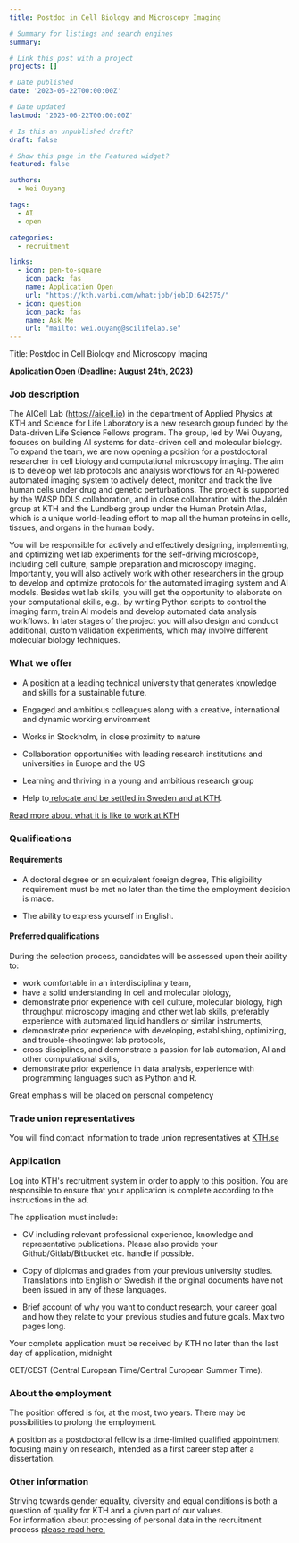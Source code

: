 ```yaml
---
title: Postdoc in Cell Biology and Microscopy Imaging

# Summary for listings and search engines
summary: 

# Link this post with a project
projects: []

# Date published
date: '2023-06-22T00:00:00Z'

# Date updated
lastmod: '2023-06-22T00:00:00Z'

# Is this an unpublished draft?
draft: false

# Show this page in the Featured widget?
featured: false

authors:
  - Wei Ouyang

tags:
  - AI
  - open

categories:
  - recruitment

links:
  - icon: pen-to-square
    icon_pack: fas
    name: Application Open
    url: "https://kth.varbi.com/what:job/jobID:642575/"
  - icon: question
    icon_pack: fas
    name: Ask Me
    url: "mailto: wei.ouyang@scilifelab.se"
---
```

Title:  Postdoc in Cell Biology and Microscopy Imaging

**Application Open (Deadline: August 24th, 2023)**

### Job description
The AICell Lab (https://aicell.io) in the department of Applied Physics at KTH and Science for Life Laboratory is a new research group funded by the Data-driven Life Science Fellows program. The group, led by Wei Ouyang, focuses on building AI systems for data-driven cell and molecular biology. To expand the team, we are now opening a position for a postdoctoral researcher in cell biology and computational microscopy imaging. The aim is to develop wet lab protocols and analysis workflows for an AI-powered automated imaging system to actively detect, monitor and track the live human cells under drug and genetic perturbations.  The project is supported by the WASP DDLS collaboration, and in close collaboration with the Jaldén group at KTH and the Lundberg group under the Human Protein Atlas, which is a unique world-leading effort to map all the human proteins in cells, tissues, and organs in the human body.


You will be responsible for actively and effectively designing, implementing, and optimizing wet lab experiments for the self-driving microscope, including cell culture, sample preparation and microscopy imaging. Importantly, you will also actively work with other researchers in the group to develop and optimize protocols for the automated imaging system and AI models. Besides wet lab skills, you will get the opportunity to elaborate on your computational skills, e.g., by writing Python scripts to control the imaging farm, train AI models and develop automated data analysis workflows. In later stages of the project you will also design and conduct additional, custom validation experiments, which may involve different molecular biology techniques.

### What we offer 

-   A position at a leading technical university that generates knowledge and skills for a sustainable future.

-   Engaged and ambitious colleagues along with a creative, international and dynamic working environment

-   Works in Stockholm, in close proximity to nature

-   Collaboration opportunities with leading research institutions and universities in Europe and the US

-   Learning and thriving in a young and ambitious research group

-   Help to[ relocate and be settled in Sweden and at KTH](https://www.kth.se/en/om/work-at-kth/relocation).

[Read more about what it is like to work at KTH](https://www.kth.se/en/om/work-at-kth/kth-your-future-workplace-1.49050)

### Qualifications

#### Requirements

-   A doctoral degree or an equivalent foreign degree, This eligibility requirement must be met no later than the time the employment decision is made.

-   The ability to express yourself in English.

#### Preferred qualifications

During the selection process, candidates will be assessed upon their ability to: 

- work comfortable in an interdisciplinary team,
- have a solid understanding in cell and molecular biology,
- demonstrate prior experience with cell culture, molecular biology, high throughput microscopy imaging and other wet lab skills, preferably experience with automated liquid handlers or similar instruments,
- demonstrate prior experience with developing, establishing, optimizing, and trouble-shootingwet lab protocols,
- cross disciplines, and demonstrate a passion for lab automation, AI and other computational skills,
- demonstrate prior experience in data analysis, experience with programming languages such as Python and R.

Great emphasis will be placed on personal competency

### Trade union representatives

You will find contact information to trade union representatives at [KTH.se](https://intra.kth.se/en/administration/rekrytering/annonsering/fackrepresentanter-1.500898)

### Application

Log into KTH's recruitment system in order to apply to this position. You are responsible to ensure that your application is complete according to the instructions in the ad.

The application must include:

-   CV including relevant professional experience, knowledge and representative publications. Please also provide your Github/Gitlab/Bitbucket etc. handle if possible.

-   Copy of diplomas and grades from your previous university studies. Translations into English or Swedish if the original documents have not been issued in any of these languages.

-   Brief account of why you want to conduct research, your career goal and how they relate to your previous studies and future goals. Max two pages long.

Your complete application must be received by KTH no later than the last day of application, midnight

CET/CEST (Central European Time/Central European Summer Time).

### About the employment

The position offered is for, at the most, two years. There may be possibilities to prolong the employment.

A position as a postdoctoral fellow is a time-limited qualified appointment focusing mainly on research, intended as a first career step after a dissertation.

### Other information

Striving towards gender equality, diversity and equal conditions is both a question of quality for KTH and a given part of our values.\
For information about processing of personal data in the recruitment process [please read here.](https://www.kth.se/en/om/work-at-kth/processing-of-personal-data-in-the-recruitment-process-1.823440)
